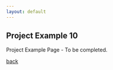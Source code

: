 ```yaml
---
layout: default
---
```


## Project Example 10 ###

Project Example Page - To be completed.

[back](./)
